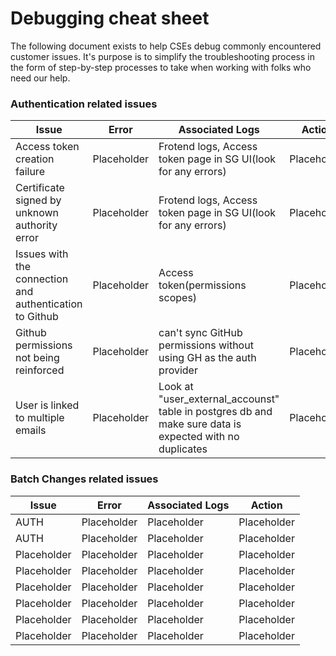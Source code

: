 # Debugging cheat sheet

The following document exists to help CSEs debug commonly encountered customer issues. It's purpose is to simplify the troubleshooting process in the form of step-by-step processes to take when working with folks who need our help.

### Authentication related issues

| Issue | Error | Associated Logs     | Action | 
| ----------- | ----------- | ------------- | ------------- | 
| Access token creation failure      | Placeholder  | Frotend logs, Access token page in SG UI(look for any errors) | Placeholder     | 
| Certificate signed by unknown authority error        | Placeholder   | Frotend logs, Access token page in SG UI(look for any errors) | Placeholder     |
| Issues with the connection and authentication to Github       | Placeholder   | Access token(permissions scopes) | Placeholder     |
| Github permissions not being reinforced         | Placeholder   | can't sync GitHub permissions without using GH as the auth provider | Placeholder     |
| User is linked to multiple emails        | Placeholder   | Look at "user_external_accounst" table in postgres db and make sure data is expected with no duplicates | Placeholder    |


### Batch Changes related issues

| Issue | Error | Associated Logs     | Action | 
| ----------- | ----------- | ------------- | ------------- | 
| AUTH      | Placeholder  | Placeholder | Placeholder     | 
| AUTH        | Placeholder   | Placeholder | Placeholder     |
| Placeholder       | Placeholder   | Placeholder | Placeholder     |
| Placeholder     | Placeholder   | Placeholder | Placeholder     |
| Placeholder         | Placeholder   | Placeholder | Placeholder     |
| Placeholder        | Placeholder   | Placeholder | Placeholder    |
| Placeholder         | Placeholder  | Placeholder | Placeholder     |
| Placeholder        | Placeholder   | Placeholder | Placeholder     |
